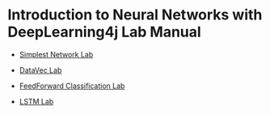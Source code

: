 # Introduction to Neural Networks with DeepLearning4j Lab Manual



    
* [Simplest Network Lab](Simplest_network_lab/01.md)


* [DataVec Lab](Iris_DataVec_Lab/01.md)
	

* [FeedForward Classification Lab](Feedforward_classification/01.md)

    
* [LSTM Lab](Character_generation_LSTM_Lab/01.md)


